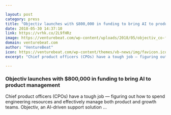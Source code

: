 ```yaml
---

layout: post
category: press
title: "Objectiv launches with $800,000 in funding to bring AI to product management"
date: 2018-05-30 14:37:10
link: https://vrhk.co/2L9fHRz
image: https://venturebeat.com/wp-content/uploads/2018/05/objectiv_co-founders.jpeg?fit=4608%2C2592&strip=all
domain: venturebeat.com
author: "VentureBeat"
icon: https://venturebeat.com/wp-content/themes/vb-news/img/favicon.ico
excerpt: "Chief product officers (CPOs) have a tough job — figuring out how to spend engineering resources and effectively manage both product and growth teams. Objectiv, an AI-driven support solution …"

---
```


### Objectiv launches with $800,000 in funding to bring AI to product management

Chief product officers (CPOs) have a tough job — figuring out how to spend engineering resources and effectively manage both product and growth teams. Objectiv, an AI-driven support solution …